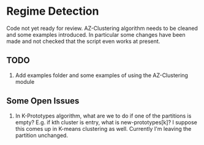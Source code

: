 # Regime Detection

Code not yet ready for review. AZ-Clustering algorithm needs to be cleaned and some examples introduced. In particular some changes have been made and not checked that the script even works at present. 

## TODO

1. Add examples folder and some examples of using the AZ-Clustering module

## Some Open Issues

1. In K-Prototypes algorithm, what are we to do if one of the partitions is empty? E.g. if kth cluster is entry, what is new-prototypes[k]? I suppose this comes up in K-means clustering as well. Currently I'm leaving the partition unchanged.
